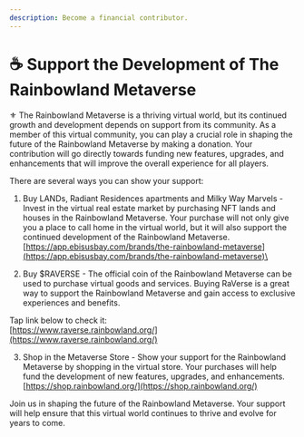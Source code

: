 ```yaml
---
description: Become a financial contributor.
---
```


# ☕ Support the Development of The Rainbowland Metaverse

⚜️ The Rainbowland Metaverse is a thriving virtual world, but its continued growth and development depends on support from its community. As a member of this virtual community, you can play a crucial role in shaping the future of the Rainbowland Metaverse by making a donation. Your contribution will go directly towards funding new features, upgrades, and enhancements that will improve the overall experience for all players.

There are several ways you can show your support:

1. Buy LANDs, Radiant Residences apartments and Milky Way Marvels - Invest in the virtual real estate market by purchasing NFT lands and houses in the Rainbowland Metaverse. Your purchase will not only give you a place to call home in the virtual world, but it will also support the continued development of the Rainbowland Metaverse.\
   [https://app.ebisusbay.com/brands/the-rainbowland-metaverse](https://app.ebisusbay.com/brands/the-rainbowland-metaverse)\

2. Buy $RAVERSE - The official coin of the Rainbowland Metaverse can be used to purchase virtual goods and services. Buying RaVerse is a great way to support the Rainbowland Metaverse and gain access to exclusive experiences and benefits.

Tap link below to check it:\
[https://www.raverse.rainbowland.org/](https://www.raverse.rainbowland.org/)

3. Shop in the Metaverse Store - Show your support for the Rainbowland Metaverse by shopping in the virtual store. Your purchases will help fund the development of new features, upgrades, and enhancements.\
   [https://shop.rainbowland.org/](https://shop.rainbowland.org/)

Join us in shaping the future of the Rainbowland Metaverse. Your support will help ensure that this virtual world continues to thrive and evolve for years to come.
